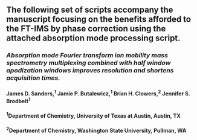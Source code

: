 ## The following set of scripts accompany the manuscript focusing on the benefits afforded to the FT-IMS by phase correction using the attached absorption mode processing script. 

### *Absorption mode Fourier transform ion mobility mass spectrometry multiplexing combined with half window apodization windows improves resolution and shortens acquisition times.*

#### James D. Sanders,<sup>1</sup> Jamie P. Butalewicz,<sup>1</sup> Brian H. Clowers,<sup>2</sup> Jennifer S. Brodbelt<sup>1</sup>

#### <sup>1</sup>Department of Chemistry, University of Texas at Austin, Austin, TX

#### <sup>2</sup>Department of Chemistry, Washington State University, Pullman, WA
